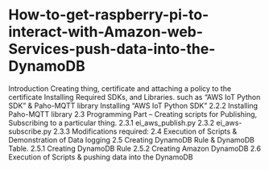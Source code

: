# How-to-get-raspberry-pi-to-interact-with-Amazon-web-Services-push-data-into-the-DynamoDB
 Introduction
Creating thing, certificate and attaching a policy to the certificate
 Installing Required SDKs, and Libraries. such as “AWS IoT Python SDK” & Paho-MQTT library
 Installing “AWS IoT Python SDK”
2.2.2 Installing Paho-MQTT library
2.3 Programming Part – Creating scripts for Publishing, Subscribing to a particular thing.
2.3.1 ei_aws_publish.py
2.3.2 ei_aws-subscribe.py
2.3.3 Modifications required:
2.4 Execution of Scripts & Demonstration of Data logging
2.5 Creating DynamoDB Rule & DynamoDB Table.
2.5.1 Creating DynamoDB Rule
2.5.2  Creating Amazon DynamoDB
2.6 Execution of Scripts & pushing data into the DynamoDB
